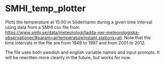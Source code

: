 # SMHI_temp_plotter

Plots the temperature at 15:00 in Söderhamn during a given time interval using data from a SMHI csv file from https://www.smhi.se/data/meteorologi/ladda-ner-meteorologiska-observationer/#param=airtemperatureInstant,stations=all. Note that the time intervals in the file are from 1949 to 1997 and from 2001 to 2012. 

The file uses both swedish and english variable names and input prompts. It will be rewritten more cleanly in the future, but works for now. 

